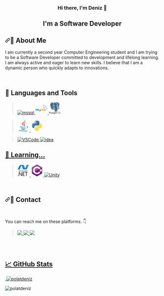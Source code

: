 <h3 align="center">
Hi there, I'm Deniz 👋
</h3>

<h2 align="center">
I'm a Software Developer
</h2> 

<h2 dir="auto"><a id="user-content-necktie-about-me" class="anchor" aria-hidden="true" href="#necktie-about-me"><svg class="octicon octicon-link" viewBox="0 0 16 16" version="1.1" width="16" height="16" aria-hidden="true"><path fill-rule="evenodd" d="M7.775 3.275a.75.75 0 001.06 1.06l1.25-1.25a2 2 0 112.83 2.83l-2.5 2.5a2 2 0 01-2.83 0 .75.75 0 00-1.06 1.06 3.5 3.5 0 004.95 0l2.5-2.5a3.5 3.5 0 00-4.95-4.95l-1.25 1.25zm-4.69 9.64a2 2 0 010-2.83l2.5-2.5a2 2 0 012.83 0 .75.75 0 001.06-1.06 3.5 3.5 0 00-4.95 0l-2.5 2.5a3.5 3.5 0 004.95 4.95l1.25-1.25a.75.75 0 00-1.06-1.06l-1.25 1.25a2 2 0 01-2.83 0z"></path></svg></a><g-emoji class="g-emoji" alias="necktie" fallback-src="https://github.githubassets.com/images/icons/emoji/unicode/1f454.png">👔</g-emoji> About Me</h2>

I am currently a second year Computer Engineering student and I am trying to be a Software Developer committed to development and lifelong learning. I am always active and eager to learn new skills. I believe that I am a dynamic person who quickly adapts to innovations.

<br>


## 💼 Languages and Tools

<blockquote>
</a> <a href="https://www.microsoft.com/en-us/sql-server" target="_blank" rel="noreferrer"> 
<img src="https://www.svgrepo.com/show/303229/microsoft-sql-server-logo.svg" alt="mssql" width="40" height="40"/> 
</a> <a href="https://www.mysql.com/" target="_blank" rel="noreferrer"> 
<img src="https://raw.githubusercontent.com/devicons/devicon/master/icons/mysql/mysql-original-wordmark.svg" alt="mysql" width="40" height="40"/> 
</a> <a href="https://www.postgresql.org" target="_blank" rel="noreferrer"> 
<img src="https://raw.githubusercontent.com/devicons/devicon/master/icons/postgresql/postgresql-original-wordmark.svg" alt="postgresql" width="40" height="40"/> 
</blockquote>

<blockquote>
</a> <a href="https://www.java.com" target="_blank" rel="noreferrer"> 
<img src="https://raw.githubusercontent.com/devicons/devicon/master/icons/java/java-original.svg" alt="java" width="40" height="40"/>
</a> <a href="https://www.python.org" target="_blank" rel="noreferrer"> 
<img src="https://raw.githubusercontent.com/devicons/devicon/master/icons/python/python-original.svg" alt="python" width="40" height="40"/>
</blockquote>

<blockquote>
</a> <a href="https://code.visualstudio.com" target="_blank" rel="noreferrer"> 
<img src="https://img.shields.io/badge/VSCode-0078D4?style=for-the-badge&logo=visual%20studio%20code&logoColor=white" alt="VSCode">
</a> <a href="https://www.jetbrains.com/idea/" target="_blank" rel="noreferrer"> 
<img src="https://img.shields.io/badge/IntelliJ_IDEA-000000.svg?style=for-the-badge&logo=intellij-idea&logoColor=white" alt="idea">
</blockquote>

## 🔭 Learning...

<blockquote>
</a> <a href="https://docs.microsoft.com/en-us/dotnet/" target="_blank" rel="noreferrer"> 
<img src="https://raw.githubusercontent.com/devicons/devicon/master/icons/dot-net/dot-net-original-wordmark.svg" alt="dotnet" width="40" height="40"/>
</a> <a href="https://docs.microsoft.com/en-us/dotnet/csharp/" target="_blank" rel="noreferrer">
<img src="https://raw.githubusercontent.com/devicons/devicon/master/icons/csharp/csharp-original.svg" alt="csharp" width="40" height="40"/>
</a> <a href="https://unity.com" target="_blank" rel="noreferrer">
<img src="https://www.vectorlogo.zone/logos/unity3d/unity3d-icon.svg" alt="Unity" width="40" height="40"/>
</blockquote>

<br>

<h2 dir="auto"><a id="user-content-email-contact" class="anchor" aria-hidden="true" href="#email-contact"><svg class="octicon octicon-link" viewBox="0 0 16 16" version="1.1" width="16" height="16" aria-hidden="true"><path fill-rule="evenodd" d="M7.775 3.275a.75.75 0 001.06 1.06l1.25-1.25a2 2 0 112.83 2.83l-2.5 2.5a2 2 0 01-2.83 0 .75.75 0 00-1.06 1.06 3.5 3.5 0 004.95 0l2.5-2.5a3.5 3.5 0 00-4.95-4.95l-1.25 1.25zm-4.69 9.64a2 2 0 010-2.83l2.5-2.5a2 2 0 012.83 0 .75.75 0 001.06-1.06 3.5 3.5 0 00-4.95 0l-2.5 2.5a3.5 3.5 0 004.95 4.95l1.25-1.25a.75.75 0 00-1.06-1.06l-1.25 1.25a2 2 0 01-2.83 0z"></path></svg></a><g-emoji class="g-emoji" alias="email" fallback-src="https://github.githubassets.com/images/icons/emoji/unicode/1f4e7.png">📧</g-emoji> Contact</h2> <br>

You can reach me on these platforms. <g-emoji class="g-emoji" alias="point_down" fallback-src="https://github.githubassets.com/images/icons/emoji/unicode/1f447.png">👇</g-emoji> <br>
<blockquote>
<p dir="auto"><a href="https://www.linkedin.com/in/denizpolat1/" rel="nofollow"><img src="https://img.shields.io/badge/LinkedIn-0077B5?style=for-the-badge&logo=linkedin&logoColor=white"> <a href="mailto:denizpolat212@gmail.com" title="Send me an email!"><img src="https://img.shields.io/badge/Gmail-D14836?style=for-the-badge&logo=gmail&logoColor=white"> <a href="https://app.patika.dev/denizpolattt" rel="nofollow"><img src="https://img.shields.io/badge/Patika.dev-FABE55?style=for-the-badge&logo=&logoColor=white"></p>
</blockquote>

<br>
<br>

## 📈 GitHub Stats 
<p>&nbsp;<img align="center" src="https://github-readme-stats.vercel.app/api?username=polatdeniz&theme=radical&show_icons=true&locale=en" alt="polatdeniz" /></p><p><img align="left" src="https://github-readme-stats.vercel.app/api/top-langs?username=polatdeniz&show_icons=true&locale=en&layout=compact" alt="polatdeniz" width="400"/>
